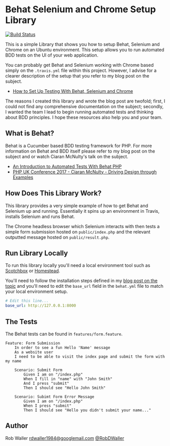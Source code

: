 # Behat Selenium and Chrome Setup Library
[![Build Status](https://travis-ci.org/RobDWaller/behat-selenium-chrome.svg?branch=master)](https://travis-ci.org/RobDWaller/behat-selenium-chrome)

This is a simple Library that shows you how to setup Behat, Selenium and Chrome on an Ubuntu environment. This setup allows you to run automated BDD tests on the UI of your web application.

You can probably get Behat and Selenium working with Chrome based simply on the `.travis.yml` file within this project. However, I advise for a clearer description of the setup that you refer to my blog post on the subject.

- [How to Set Up Testing With Behat, Selenium and Chrome](http://rbrt.wllr.info/2017/11/22/how-setup-testing-behat-selenium-chrome.html)

The reasons I created this library and wrote the blog post are twofold; first, I could not find any comprehensive documentation on the subject; secondly, I wanted the team I lead to begin running automated tests and thinking about BDD principles. I hope these resources also help you and your team.

## What is Behat?

Behat is a Cucumber based BDD testing framework for PHP. For more information on Behat and BDD itself please refer to my blog post on the subject and or watch Ciaran McNulty's talk on the subject.

- [An Introduction to Automated Tests With Behat PHP](http://rbrt.wllr.info/2017/11/22/introduction-bdd-testing-with-behat.html)
- [PHP UK Conference 2017 - Ciaran McNulty - Driving Design through Examples](https://www.youtube.com/watch?v=83GbyDpJDI4)

## How Does This Library Work?

This library provides a very simple example of how to get Behat and Selenium up and running. Essentially it spins up an environment in Travis, installs Selenium and runs Behat.

The Chrome headless browser which Selenium interacts with then tests a simple form submission hosted on `public/index.php` and the relevant outputted message hosted on `public/result.php`.

## Run Library Locally

To run this library locally you'll need a local environment tool such as [Scotchbox](https://box.scotch.io/) or [Homestead](https://laravel.com/docs/5.5/homestead).

You'll need to follow the installation steps defined in my [blog post on the topic]() and you'll need to edit the `base_url` field in the `behat.yml` file to match your local environment setup.

```yaml
# Edit this line...
base_url: http://127.0.0.1:8000
```

## The Tests

The Behat tests can be found in `features/form.feature`.

```
Feature: Form Submission
    In order to see a fun Hello 'Name' message
    As a website user
    I need to be able to visit the index page and submit the form with my name

    Scenario: Submit Form
        Given I am on "/index.php"
        When I fill in "name" with "John Smith"
        And I press "submit"
        Then I should see "Hello John Smith"

    Scenario: Subimt Form Error Message
        Given I am on "/index.php"
        When I press "submit"
        Then I should see "Hello you didn't submit your name..."
```

## Author
Rob Waller <rdwaller1984@googlemail.com>
[@RobDWaller](https://twitter.com/RobDWaller)
